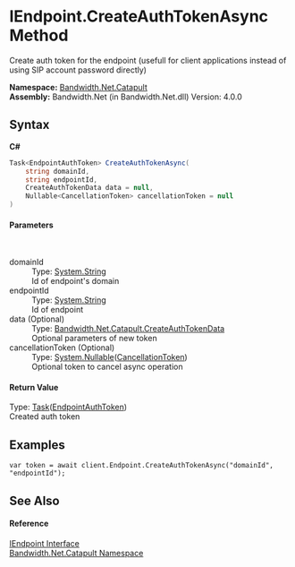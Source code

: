 ﻿# IEndpoint.CreateAuthTokenAsync Method 
 

Create auth token for the endpoint (usefull for client applications instead of using SIP account password directly)

**Namespace:**&nbsp;<a href ="N_Bandwidth_Net_Catapult.md">Bandwidth.Net.Catapult</a><br />**Assembly:**&nbsp;Bandwidth.Net (in Bandwidth.Net.dll) Version: 4.0.0

## Syntax

**C#**<br />
``` C#
Task<EndpointAuthToken> CreateAuthTokenAsync(
	string domainId,
	string endpointId,
	CreateAuthTokenData data = null,
	Nullable<CancellationToken> cancellationToken = null
)
```


#### Parameters
&nbsp;<dl><dt>domainId</dt><dd>Type: <a href="http://msdn2.microsoft.com/en-us/library/s1wwdcbf" target="_blank">System.String</a><br />Id of endpoint's domain</dd><dt>endpointId</dt><dd>Type: <a href="http://msdn2.microsoft.com/en-us/library/s1wwdcbf" target="_blank">System.String</a><br />Id of endpoint</dd><dt>data (Optional)</dt><dd>Type: <a href ="T_Bandwidth_Net_Catapult_CreateAuthTokenData.md">Bandwidth.Net.Catapult.CreateAuthTokenData</a><br />Optional parameters of new token</dd><dt>cancellationToken (Optional)</dt><dd>Type: <a href="http://msdn2.microsoft.com/en-us/library/b3h38hb0" target="_blank">System.Nullable</a>(<a href="http://msdn2.microsoft.com/en-us/library/dd384802" target="_blank">CancellationToken</a>)<br />Optional token to cancel async operation</dd></dl>

#### Return Value
Type: <a href="http://msdn2.microsoft.com/en-us/library/dd321424" target="_blank">Task</a>(<a href ="T_Bandwidth_Net_Catapult_EndpointAuthToken.md">EndpointAuthToken</a>)<br />Created auth token

## Examples

```
var token = await client.Endpoint.CreateAuthTokenAsync("domainId", "endpointId");
```


## See Also


#### Reference
<a href ="T_Bandwidth_Net_Catapult_IEndpoint.md">IEndpoint Interface</a><br /><a href ="N_Bandwidth_Net_Catapult.md">Bandwidth.Net.Catapult Namespace</a><br />